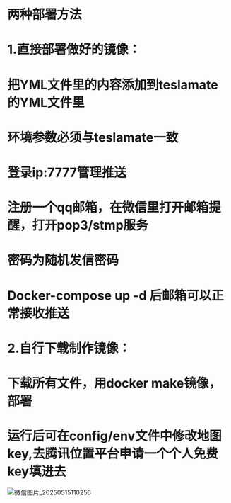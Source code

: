 # 两种部署方法
# 1.直接部署做好的镜像：
#    把YML文件里的内容添加到teslamate的YML文件里
#    环境参数必须与teslamate一致
#    登录ip:7777管理推送
#    注册一个qq邮箱，在微信里打开邮箱提醒，打开pop3/stmp服务
#    密码为随机发信密码
#    Docker-compose up -d 后邮箱可以正常接收推送
# 2.自行下载制作镜像：
#    下载所有文件，用docker make镜像，部署
#    运行后可在config/env文件中修改地图key,去腾讯位置平台申请一个个人免费key填进去
![微信图片_20250515110256](https://github.com/user-attachments/assets/cdeb81d1-c5d1-452d-820b-cf457682d840)
